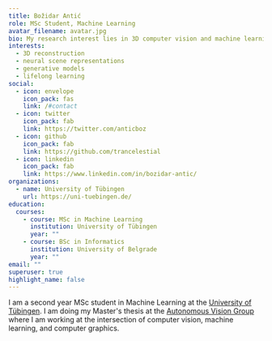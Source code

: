 ```yaml
---
title: Božidar Antić
role: MSc Student, Machine Learning
avatar_filename: avatar.jpg
bio: My research interest lies in 3D computer vision and machine learning.
interests:
  - 3D reconstruction
  - neural scene representations
  - generative models
  - lifelong learning
social:
  - icon: envelope
    icon_pack: fas
    link: /#contact
  - icon: twitter
    icon_pack: fab
    link: https://twitter.com/anticboz
  - icon: github
    icon_pack: fab
    link: https://github.com/trancelestial
  - icon: linkedin
    icon_pack: fab
    link: https://www.linkedin.com/in/bozidar-antic/
organizations:
  - name: University of Tübingen
    url: https://uni-tuebingen.de/
education:
  courses:
    - course: MSc in Machine Learning
      institution: University of Tübingen
      year: ""
    - course: BSc in Informatics
      institution: University of Belgrade
      year: ""
email: ""
superuser: true
highlight_name: false
---
```

I am a second year MSc student in Machine Learning at the [University of Tübingen](https://uni-tuebingen.de/en/). I am doing my Master's thesis at the [Autonomous Vision Group](https://uni-tuebingen.de/fakultaeten/mathematisch-naturwissenschaftliche-fakultaet/fachbereiche/informatik/lehrstuehle/autonomous-vision/home/) where I am working at the intersection of computer vision, machine learning, and computer graphics.